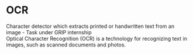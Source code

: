 # OCR
Character detector which extracts printed or handwritten text from an image - Task under GRIP internship <br>
Optical Character Recognition (OCR) is a technology for recognizing text in images, such as scanned documents and photos.
